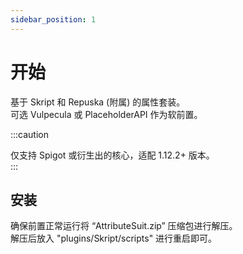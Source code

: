 ```yaml
---
sidebar_position: 1
---
```


# 开始

基于 Skript 和 Repuska (附属) 的属性套装。  
可选 Vulpecula 或 PlaceholderAPI 作为软前置。  

:::caution  

仅支持 Spigot 或衍生出的核心，适配 1.12.2+ 版本。  
:::

## 安装

确保前置正常运行将 “AttributeSuit.zip” 压缩包进行解压。     
解压后放入 "plugins/Skript/scripts" 进行重启即可。  
